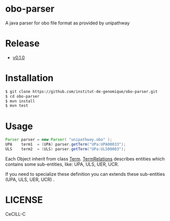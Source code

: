 **obo-parser**
==========

A java parser for obo file format as provided by unipathway

**Release**
=======

- [v0.1.0](https://github.com/institut-de-genomique/obo-parser/tree/v0.1.0)

**Installation**
============

```bash
$ git clone https://github.com/institut-de-genomique/obo-parser.git
$ cd obo-parser
$ mvn install
$ mvn test
```

**Usage**
=====

````java
Parser parser = new Parser( "unipathway.obo" );
UPA    term1  = (UPA) parser.getTerm("UPa:UPA00033");
ULS    term2  = (ULS) parser.getTerm("UPa:ULS00003");
````

Each Object inherit from class [Term](src/main/java/fr/cea/ig/obo/model/Term.java).
[TermRelations](src/main/java/fr/cea/ig/obo/model/Term.java) describes entities which contains some sub-entities, like: UPA, ULS, UER, UCR.

If you need to specialize these definition you can extends these sub-entities (UPA, ULS, UER, UCR) .


**LICENSE**
=======

CeCILL-C